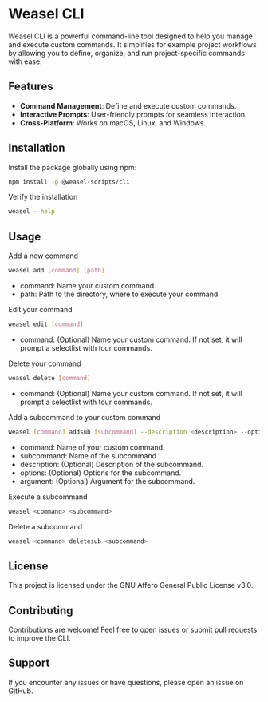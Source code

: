 
# Weasel CLI

Weasel CLI is a powerful command-line tool designed to help you manage and execute custom commands. It simplifies for example project workflows by allowing you to define, organize, and run project-specific commands with ease.

## Features

- **Command Management**: Define and execute custom commands.
- **Interactive Prompts**: User-friendly prompts for seamless interaction.
- **Cross-Platform**: Works on macOS, Linux, and Windows.

## Installation

Install the package globally using npm:

```bash
npm install -g @weasel-scripts/cli
```

Verify the installation

```bash
weasel --help
```

## Usage

Add a new command

```bash
weasel add [command] [path]
```

- command: Name your custom command.
- path: Path to the directory, where to execute your command.

Edit your command

```bash
weasel edit [command]
```

- command: (Optional) Name your custom command. If not set, it will prompt a selectlist with tour commands.

Delete your command

```bash
weasel delete [command]
```

- command: (Optional) Name your custom command. If not set, it will prompt a selectlist with tour commands.

Add a subcommand to your custom command

```bash
weasel [command] addsub [subcommand] --description <description> --options <options> --argument <argument>
```

- command: Name of your custom command.
- subcommand: Name of the subcommand
- description: (Optional) Description of the subcommand.
- options: (Optional) Options for the subcommand.
- argument: (Optional) Argument for the subcommand.

Execute a subcommand

```bash
weasel <command> <subcommand>
```

Delete a subcommand

```bash
weasel <command> deletesub <subcommand>
```

## License

This project is licensed under the GNU Affero General Public License v3.0.

## Contributing

Contributions are welcome! Feel free to open issues or submit pull requests to improve the CLI.

## Support

If you encounter any issues or have questions, please open an issue on GitHub.
